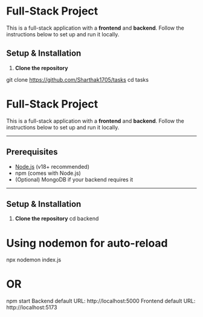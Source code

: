 # Full-Stack Project

This is a full-stack application with a **frontend** and **backend**. Follow the instructions below to set up and run it locally.


## Setup & Installation

1. **Clone the repository**

git clone https://github.com/Sharthak1705/tasks
cd tasks
# Full-Stack Project

This is a full-stack application with a **frontend** and **backend**. Follow the instructions below to set up and run it locally.

---

## Prerequisites

- [Node.js](https://nodejs.org/) (v18+ recommended)
- npm (comes with Node.js)
- (Optional) MongoDB if your backend requires it

---

## Setup & Installation

1. **Clone the repository**
cd backend
# Using nodemon for auto-reload
npx nodemon index.js
# OR
npm start
Backend default URL: http://localhost:5000
Frontend default URL: http://localhost:5173
